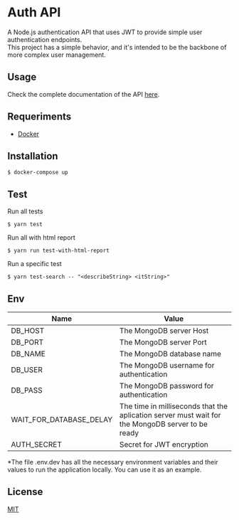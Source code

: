 # Auth API

A Node.js authentication API that uses JWT to provide simple user authentication endpoints.  
This project has a simple behavior, and it's intended to be the backbone of more complex user management.  

## Usage

Check the complete documentation of the API [here](https://editor.swagger.io/?url=https://raw.githubusercontent.com/iammateus/AuthAPI/master/openapi.yaml).

## Requeriments

- [Docker](https://docs.docker.com/)

## Installation

    $ docker-compose up

## Test

Run all tests

    $ yarn test

Run all with html report

    $ yarn run test-with-html-report

Run a specific test

    $ yarn test-search -- "<describeString> <itString>"

## Env

| Name | Value |
|--|--|
| DB_HOST| The MongoDB server Host |
| DB_PORT| The MongoDB server  Port|
| DB_NAME| The MongoDB database name|
| DB_USER| The MongoDB username for authentication|
| DB_PASS| The MongoDB password for authentication|
| WAIT_FOR_DATABASE_DELAY| The time in milliseconds that the aplication server must wait for the MongoDB server to be ready|
| AUTH_SECRET| Secret for JWT encryption|

*The file .env.dev has all the necessary environment variables and their values to run the application locally. You can use it as an example.

## License

[MIT](https://github.com/iammateus/AuthAPI/blob/master/LICENSE)

